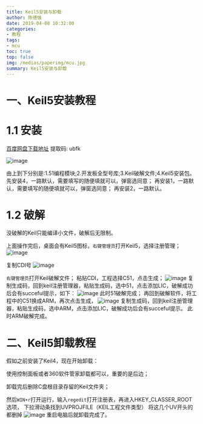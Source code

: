 ```yaml
---
title: Keil5安装与卸载
author: 陈德强
date: 2019-04-08 10:32:00
categories:
- 教程
tags:
- mcu
toc: true
top: false
img: /medias/paperimg/mcu.jpg
summary: Keil5安装与卸载
---
```


# 一、Keil5安装教程
# 1.1 安装
[百度网盘下载地址](https://pan.baidu.com/s/1uk4taNVBExzy0CaXAYGNVA) 提取码: ubfk 

![image](https://wx2.sinaimg.cn/large/006jQClrly1g1v109c4bnj30n306jglr.jpg)

由上到下分别是:1.51编程模块;2.开发板全型号库;3.Keil破解文件;4.Keil5安装包。
先安装4，一路默认，需要填写的随便填就可以，弹窗选同意；
再安装1，一路默认，需要填写的随便填就可以，弹窗选同意；
再安装2，一路默认。
# 1.2 破解

没破解的Keil只能编译小文件，破解后无限制。

上面操作完后，桌面会有Keil5图标，`右键管理员`打开Keil5，选择注册管理；
![image](https://ws4.sinaimg.cn/large/006jQClrly1g1v18fpah3j30yp0e30uq.jpg)

复制CDI号
![image](https://wx2.sinaimg.cn/large/006jQClrly1g1v19z00zxj30lu0gvace.jpg)


`右键管理员`打开Keil破解文件；
粘贴CDI，工程选择C51，点击生成；
![image](https://ws3.sinaimg.cn/large/006jQClrly1g1v1axor6tj30d80gjmyz.jpg)
复制生成码，回到keil注册管理器，粘贴生成码，选中51，点击添加LIC，破解成功后会有succeful提示，如下：
![image](https://ws1.sinaimg.cn/large/006jQClrly1g1v1djk380j30lu0gv0vk.jpg)
此时51破解完成；
再回到破解软件，将工程中的C51换成ARM，再次点击生成，
![image](https://wx1.sinaimg.cn/large/006jQClrly1g1v1gz83oaj30d80gj769.jpg)
复制生成码，回到keil注册管理器，粘贴生成码，选中ARM，点击添加LIC，破解成功后会有succeful提示。
此时ARM破解完成。

# 二、Keil5卸载教程

假如之前安装了Keil4，现在开始卸载：

使用控制面板或者360软件管家卸载都可以，重要的是后边；

卸载完后删除C盘根目录存留的Keil文件夹；

然后`WIN+r`打开运行，输入`regedit`打开注册表，再进入HKEY_CLASSER_ROOT选项，
下拉滑动条找到UVPROJFILE（KEIL工程文件类型）
将这几个UV开头的都删掉
![image](https://wx2.sinaimg.cn/large/006jQClrly1g1v1qwuhhaj30wl0d2whd.jpg)
重启电脑后就卸载完成了。